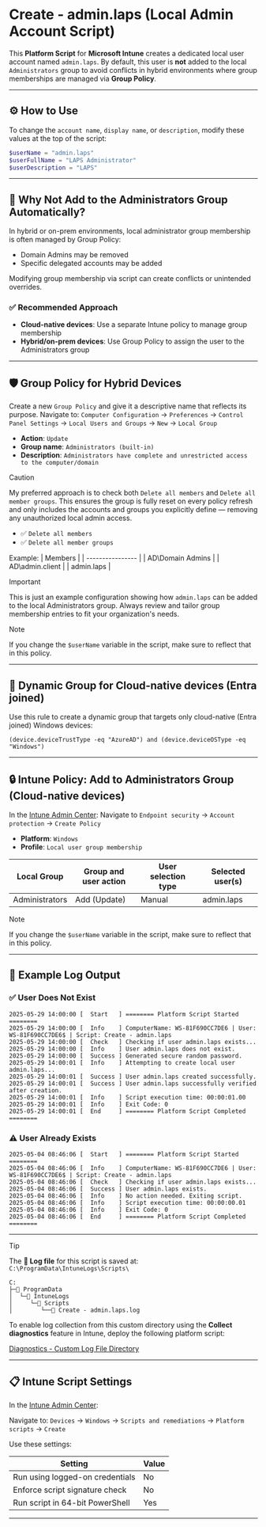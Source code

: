 # Create - admin.laps (Local Admin Account Script)

This **Platform Script** for **Microsoft Intune** creates a dedicated local user account named `admin.laps`. By default, this user is **not** added to the local `Administrators` group to avoid conflicts in hybrid environments where group memberships are managed via **Group Policy**.

---

## ⚙️ How to Use

To change the `account name`, `display name`, or `description`, modify these values at the top of the script:

```powershell
$userName = "admin.laps"
$userFullName = "LAPS Administrator"
$userDescription = "LAPS"
```
---

## 🧭 Why Not Add to the Administrators Group Automatically?

In hybrid or on-prem environments, local administrator group membership is often managed by Group Policy:

* Domain Admins may be removed
* Specific delegated accounts may be added

Modifying group membership via script can create conflicts or unintended overrides.

### ✅ Recommended Approach

* **Cloud-native devices**: Use a separate Intune policy to manage group membership
* **Hybrid/on-prem devices**: Use Group Policy to assign the user to the Administrators group

---

## 🛡️ Group Policy for Hybrid Devices

Create a new `Group Policy` and give it a descriptive name that reflects its purpose. 
Navigate to:
`Computer Configuration` → `Preferences` → `Control Panel Settings` → `Local Users and Groups` → `New` → `Local Group`

* **Action**: `Update`
* **Group name**: `Administrators (built-in)`
* **Description**: `Administrators have complete and unrestricted access to the computer/domain`

> [!CAUTION]
> My preferred approach is to check both `Delete all members` and `Delete all member groups`. This ensures the group is fully reset on every policy refresh and only includes the accounts and groups you explicitly define — removing any unauthorized local admin access.

* ✅ `Delete all members`
* ✅ `Delete all member groups`

Example:
| Members          |
| ---------------- |
| AD\Domain Admins |
| AD\admin.client  |
| admin.laps       |

> [!IMPORTANT]
> This is just an example configuration showing how `admin.laps` can be added to the local Administrators group. Always review and tailor group membership entries to fit your organization's needs.

> [!NOTE]
> If you change the `$userName` variable in the script, make sure to reflect that in this policy.

---

## 🧮 Dynamic Group for Cloud-native devices (Entra joined)

Use this rule to create a dynamic group that targets only cloud-native (Entra joined) Windows devices:
```kusto
(device.deviceTrustType -eq "AzureAD") and (device.deviceOSType -eq "Windows")
```

---

## 🔒 Intune Policy: Add to Administrators Group (Cloud-native devices)

In the [Intune Admin Center](https://intune.microsoft.com):
Navigate to `Endpoint security` → `Account protection` → `Create Policy`

* **Platform**: `Windows`
* **Profile**: `Local user group membership`

| Local Group    | Group and user action | User selection type | Selected user(s) |
| -------------- | --------------------- | ------------------- | ---------------- |
| Administrators | Add (Update)          | Manual              | admin.laps       |

> [!NOTE]
> If you change the `$userName` variable in the script, make sure to reflect that in this policy.

---

## 📄 Example Log Output

### ✅ User Does Not Exist

```
2025-05-29 14:00:00 [  Start   ] ======== Platform Script Started ========
2025-05-29 14:00:00 [  Info    ] ComputerName: WS-81F690CC7DE6 | User: WS-81F690CC7DE6$ | Script: Create - admin.laps
2025-05-29 14:00:00 [  Check   ] Checking if user admin.laps exists...
2025-05-29 14:00:00 [  Info    ] User admin.laps does not exist.
2025-05-29 14:00:00 [  Success ] Generated secure random password.
2025-05-29 14:00:01 [  Info    ] Attempting to create local user admin.laps...
2025-05-29 14:00:01 [  Success ] User admin.laps created successfully.
2025-05-29 14:00:01 [  Success ] User admin.laps successfully verified after creation.
2025-05-29 14:00:01 [  Info    ] Script execution time: 00:00:01.00
2025-05-29 14:00:01 [  Info    ] Exit Code: 0
2025-05-29 14:00:01 [  End     ] ======== Platform Script Completed ========
```

### ⚠️ User Already Exists

```
2025-05-04 08:46:06 [  Start   ] ======== Platform Script Started ========
2025-05-04 08:46:06 [  Info    ] ComputerName: WS-81F690CC7DE6 | User: WS-81F690CC7DE6$ | Script: Create - admin.laps
2025-05-04 08:46:06 [  Check   ] Checking if user admin.laps exists...
2025-05-04 08:46:06 [  Success ] User admin.laps exists.
2025-05-04 08:46:06 [  Info    ] No action needed. Exiting script.
2025-05-04 08:46:06 [  Info    ] Script execution time: 00:00:00.01
2025-05-04 08:46:06 [  Info    ] Exit Code: 0
2025-05-04 08:46:06 [  End     ] ======== Platform Script Completed ========
```

---

> [!TIP]
> The **📄 Log file** for this script is saved at:
> `C:\ProgramData\IntuneLogs\Scripts\`
>
> ```
> C:  
> ├─📁 ProgramData
> │  └─📁 IntuneLogs
> │     └─📁 Scripts
> │        └──📜 Create - admin.laps.log
> ```
>
> To enable log collection from this custom directory using the **Collect diagnostics** feature in Intune, deploy the following platform script:
>
> [Diagnostics - Custom Log File Directory](https://github.com/Barg0/Intune-Platform-Scripts/tree/main/Diagnostics%20-%20Custom%20Log%20File%20Directory)

---

## 📋 Intune Script Settings

In the [Intune Admin Center](https://intune.microsoft.com):

Navigate to:
`Devices` → `Windows` → `Scripts and remediations` → `Platform scripts` → `Create`

Use these settings:

| Setting                         | Value |
| ------------------------------- | ----- |
| Run using logged-on credentials | No    |
| Enforce script signature check  | No    |
| Run script in 64-bit PowerShell | Yes   |

---
